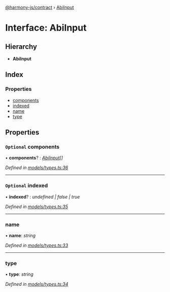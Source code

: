 [@harmony-js/contract](../globals.md) › [AbiInput](abiinput.md)

# Interface: AbiInput

## Hierarchy

* **AbiInput**

## Index

### Properties

* [components](abiinput.md#optional-components)
* [indexed](abiinput.md#optional-indexed)
* [name](abiinput.md#name)
* [type](abiinput.md#type)

## Properties

### `Optional` components

• **components**? : *[AbiInput](abiinput.md)[]*

*Defined in [models/types.ts:36](https://github.com/FireStack-Lab/Harmony-sdk-core/blob/ad01043/packages/harmony-contract/src/models/types.ts#L36)*

___

### `Optional` indexed

• **indexed**? : *undefined | false | true*

*Defined in [models/types.ts:35](https://github.com/FireStack-Lab/Harmony-sdk-core/blob/ad01043/packages/harmony-contract/src/models/types.ts#L35)*

___

###  name

• **name**: *string*

*Defined in [models/types.ts:33](https://github.com/FireStack-Lab/Harmony-sdk-core/blob/ad01043/packages/harmony-contract/src/models/types.ts#L33)*

___

###  type

• **type**: *string*

*Defined in [models/types.ts:34](https://github.com/FireStack-Lab/Harmony-sdk-core/blob/ad01043/packages/harmony-contract/src/models/types.ts#L34)*
